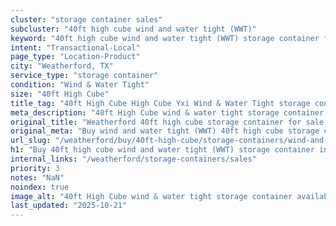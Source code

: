 ```yaml
---
cluster: "storage container sales"
subcluster: "40ft high cube wind and water tight (WWT)"
keyword: "40ft high cube wind and water tight (WWT) storage container for sale Weatherford, TX"
intent: "Transactional-Local"
page_type: "Location-Product"
city: "Weatherford, TX"
service_type: "storage container"
condition: "Wind & Water Tight"
size: "40ft High Cube"
title_tag: "40ft High Cube High Cube Yxi Wind & Water Tight storage container Sales in Weatherford | LC Container"
meta_description: "40ft High Cube wind & water tight storage container sales in Weatherford. High cube containers with extra height. Fast delivery, competitive pricing. Serving storage containers area. Quote ID: O2G. Call (214) 524-4168 for your free quote today."
original_title: "Weatherford 40ft high cube storage container for sale | LC"
original_meta: "Buy wind and water tight (WWT) 40ft high cube storage container sale with local delivery in Weatherford, TX. LC Container — local Since 2003. Request a fast quote today."
url_slug: "/weatherford/buy/40ft-high-cube/storage-containers/wind-and-water-tight-wwt"
h1: "Buy 40ft high cube wind and water tight (WWT) storage container in Weatherford"
internal_links: "/weatherford/storage-containers/sales"
priority: 3
notes: "NaN"
noindex: true
image_alt: "40ft High Cube wind & water tight storage container available for delivery in Weatherford"
last_updated: "2025-10-21"
---
```


<!-- TODO: Add unique city/inventory copy, images, and internal links here. -->

